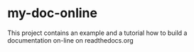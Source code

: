# my-doc-online
This project contains an example and a tutorial how to build a documentation on-line on readthedocs.org

